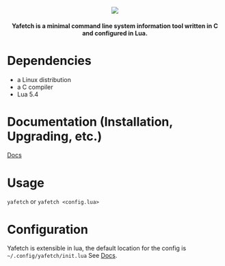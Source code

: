 <p align="center"> <img src="http://0x0.st/-P91.png"> </p>

<h4 align="center">Yafetch is a minimal command line system information tool written in C and configured in Lua. </h4>


# Dependencies
- a Linux distribution
- a C compiler
- Lua 5.4


# Documentation (Installation, Upgrading, etc.)
[Docs](/doc)


# Usage
`yafetch` or `yafetch <config.lua>`


# Configuration
Yafetch is extensible in lua, the default location for the config is `~/.config/yafetch/init.lua`
See [Docs](/doc/FUNC.md).
